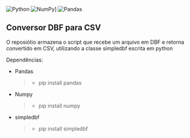 ![Python](https://img.shields.io/badge/python-3670A0?style=for-the-badge&logo=python&logoColor=ffdd54)
![NumPy](https://img.shields.io/badge/numpy-%23013243.svg?style=for-the-badge&logo=numpy&logoColor=white)]
![Pandas](https://img.shields.io/badge/pandas-%23150458.svg?style=for-the-badge&logo=pandas&logoColor=white)

## Conversor DBF para CSV

O reposiótio armazena o script que recebe um arquivo em DBF e retorna convertido em CSV, utilizando a classe simpledbf escrita em python

Dependências:
  - Pandas
     > - pip install pandas
  - Numpy
     > - pip install numpy
  - simpledbf
     > - pip install simpledbf
